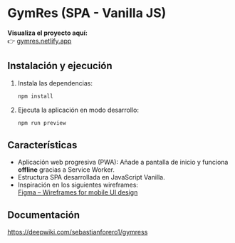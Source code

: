 # GymRes (SPA - Vanilla JS)

**Visualiza el proyecto aquí:**  
👉 [gymres.netlify.app](https://gymres.netlify.app)

## Instalación y ejecución

1. Instala las dependencias:
   ```bash
   npm install
   ```

2. Ejecuta la aplicación en modo desarrollo:
   ```bash
   npm run preview
   ```

## Características

- Aplicación web progresiva (PWA): Añade a pantalla de inicio y funciona **offline** gracias a Service Worker.
- Estructura SPA desarrollada en JavaScript Vanilla.
- Inspiración en los siguientes wireframes:  
  [Figma – Wireframes for mobile UI design](https://www.figma.com/design/M0Umn9bPlLSVj4QwaFI8Zk/📲Wireframes-for-mobile-UI-design--Community-?node-id=977-2&p=f)

## Documentación
https://deepwiki.com/sebastianforero1/gymress

